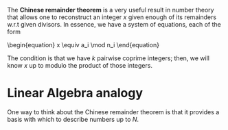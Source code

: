 The **Chinese remainder theorem** is a very useful result in number theory that allows one to reconstruct an integer $x$ given enough of its remainders w.r.t given divisors. In essence, we have a system of equations, each of the form

\begin{equation}
x \equiv a_i \mod n_i
\end{equation}

The condition is that we have $k$ pairwise coprime integers; then, we will know $x$ up to modulo the product of those integers.

# Linear Algebra analogy

One way to think about the Chinese remainder theorem is that it provides a basis with which to describe numbers up to $N$.